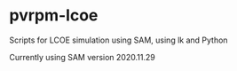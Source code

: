 # pvrpm-lcoe
Scripts for LCOE simulation using SAM, using lk and Python

Currently using SAM version 2020.11.29
